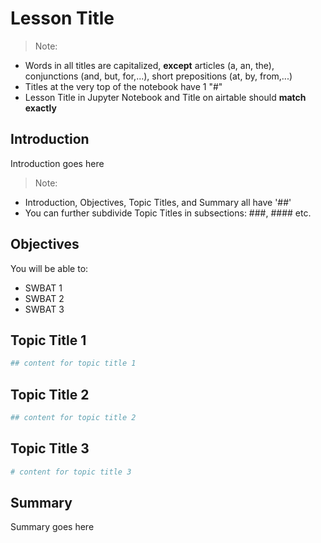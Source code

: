 
# Lesson Title

> Note: 
- Words in all titles are capitalized, **except** articles (a, an, the), conjunctions (and, but, for,...), short prepositions (at, by, from,...)
- Titles at the very top of the notebook have 1 "#"
- Lesson Title in Jupyter Notebook and Title on airtable should **match exactly**

## Introduction
Introduction goes here

> Note: 
  - Introduction, Objectives, Topic Titles, and Summary all have '##'
  - You can further subdivide Topic Titles in subsections: ###, #### etc.

## Objectives
You will be able to: 
* SWBAT 1
* SWBAT 2
* SWBAT 3

## Topic Title 1


```python
## content for topic title 1
```

## Topic Title 2


```python
## content for topic title 2
```

## Topic Title 3


```python
# content for topic title 3
```

## Summary
Summary goes here
